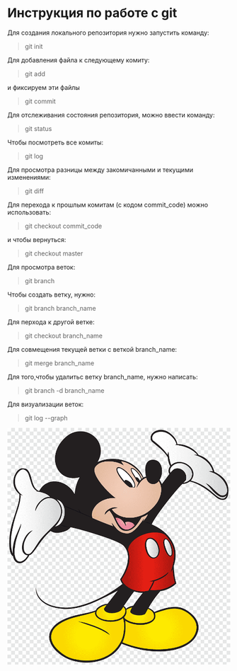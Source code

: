 # Инструкция по работе с git
Для создания локального репозитория нужно запустить команду:
>git init

Для добавления файла к следующему комиту:
>git add

и фиксируем эти файлы 
>git commit

Для отслеживания состояния репозитория, можно ввести команду:
>git status

Чтобы посмотреть все комиты:
>git log

Для просмотра разницы между закомичанными и текущими изменениями:
>git diff

Для перехода к прошлым комитам (с кодом commit_code) можно использовать:
>git checkout commit_code

и чтобы вернуться:
> git checkout master 

Для просмотра веток:
>git branch

Чтобы создать ветку, нужно:
>git branch branch_name

Для перхода к другой ветке:
>git checkout branch_name

Для совмещения текущей ветки с веткой branch_name:
> git merge branch_name

Для того,чтобы удалитьс ветку branch_name, нужно написать:
>git branch -d branch_name

Для визуализации веток:
>git log --graph

![Мыши правят миром](mik.png)